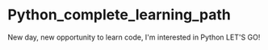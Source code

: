 # Python_complete_learning_path
New day, new opportunity to learn code, I'm interested in Python LET'S GO!
